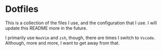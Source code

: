 # Dotfiles

This is a collection of the files I use, and the configuration that I use. I
will update this README more in the future.

I primarily use `NeoVim` and `zsh`, though, there are times I switch to
`Vscode`. Although, more and more, I want to get away from that.
